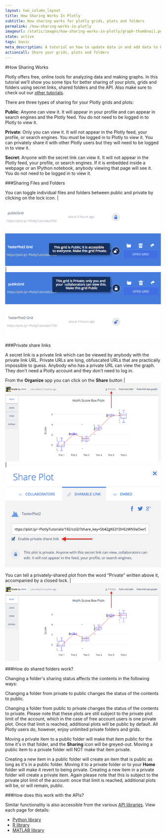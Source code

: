 ```yaml
---
layout: two_column_layout
title: How Sharing Works In Plotly
subtitle: How sharing works for plotly grids, plots and folders
permalink: /how-sharing-works-in-plotly
imageurl: /static/images/how-sharing-works-in-plotly/graph-thumbnail.png
state: active
tags: basic
meta_description: A tutorial on how to update data in and add data to Plotly graphs. Plotly is the easiest way to graph and share your data. 
actioncall: Share your grids, plots and folders
---
```


#How Sharing Works

Plotly offers free, online tools for analyzing data and making graphs. In this tutorial we’ll show you some tips for better sharing of your plots, grids and folders using secret links, shared folders and the API. Also make sure to check out our [other tutorials](http://help.plot.ly/).

There are three types of sharing for your Plotly grids and plots:

**Public**: Anyone can view it. It will appear in your profile and can appear in search engines and the Plotly feed. You do not need to be logged in to Plotly to view it.

**Private**: Only you can view it. It will not appear in the Plotly feed, your profile, or search engines. You must be logged in to Plotly to view it. You can privately share it with other Plotly users but they will need to be logged in to view it.

**Secret**: Anyone with the secret link can view it. It will not appear in the Plotly feed, your profile, or search engines. If it is embedded inside a webpage or an IPython notebook, anybody viewing that page will see it. You do not need to be logged in to view it.

###Sharing Files and Folders

You can toggle individual files and folders between public and private by clicking on the lock icon.  | ![Public file](/static/images/how-sharing-works-in-plotly/public-file.png) | ![Private file](/static/images/how-sharing-works-in-plotly/private-file.png)

###Private share links

A secret link is a private link which can be viewed by anybody with the private link URL. Private URLs are long, obfuscated URLs that are practically impossible to guess. Anybody who has a private URL can view the graph. They don't need a Plotly account and they don't need to log in. 

From the **Organize** app you can click on the **Share** button  | ![Shared plot](/static/images/how-sharing-works-in-plotly/shared-plot.png) | ![Private share link](/static/images/how-sharing-works-in-plotly/private-share-link.png)

You can tell a privately-shared plot from the word “Private” written above it, accompanied by a closed lock.  | ![Shared plot](/static/images/how-sharing-works-in-plotly/shared-plot.png)

###How do shared folders work?

Changing a folder's sharing status affects the contents in the following ways:

Changing a folder from private to public changes the status of the contents to public.

Changing a folder from public to private changes the status of the contents to private. Please note that these plots are still subject to the private plot limit of the account, which in the case of free account users is one private plot. Once that limit is reached, additional plots will be public by default. All Plotly users do, however, enjoy unlimited private folders and grids.

Moving a private item to a public folder will make that item public for the time it's in that folder, and the **Sharing** icon will be greyed-out. Moving a public item to a private folder will NOT make that item private.

Creating a new item in a public folder will create an item that is public as long as it's in a public folder. Moving it to a private folder or to your **Home** folder will make it revert to being private. Creating a new item in a private folder will create a private item. Again please note that this is subject to the private plot limit of the account: once that limit is reached, additional plots will be, or will remain, public.

###How does this work with the APIs?

 Similar functionality is also accessible from the various [API libraries](https://plot.ly/api). View each page for details:
- [Python library](https://plot.ly/python/privacy)
- [R library](https://plot.ly/r/privacy)
- [MATLAB library](https://plot.ly/matlab/privacy)
